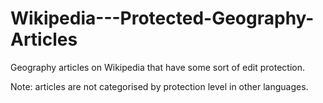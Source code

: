 # Wikipedia---Protected-Geography-Articles
Geography articles on Wikipedia that have some sort of edit protection.

Note: articles are not categorised by protection level in other languages.
